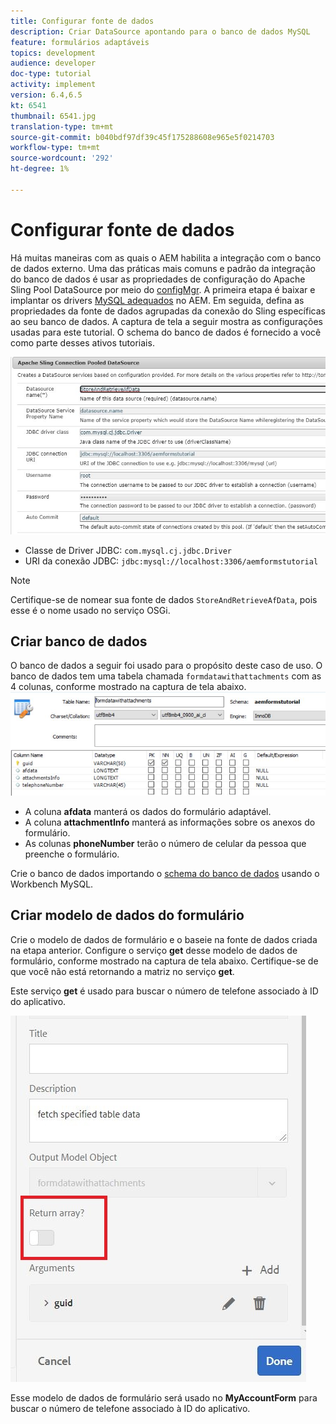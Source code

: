 ```yaml
---
title: Configurar fonte de dados
description: Criar DataSource apontando para o banco de dados MySQL
feature: formulários adaptáveis
topics: development
audience: developer
doc-type: tutorial
activity: implement
version: 6.4,6.5
kt: 6541
thumbnail: 6541.jpg
translation-type: tm+mt
source-git-commit: b040bdf97df39c45f175288608e965e5f0214703
workflow-type: tm+mt
source-wordcount: '292'
ht-degree: 1%

---
```



# Configurar fonte de dados

Há muitas maneiras com as quais o AEM habilita a integração com o banco de dados externo. Uma das práticas mais comuns e padrão da integração do banco de dados é usar as propriedades de configuração do Apache Sling Pool DataSource por meio do [configMgr](http://localhost:4502/system/console/configMgr).
A primeira etapa é baixar e implantar os drivers [MySQL adequados](https://mvnrepository.com/artifact/mysql/mysql-connector-java) no AEM.
Em seguida, defina as propriedades da fonte de dados agrupadas da conexão do Sling específicas ao seu banco de dados. A captura de tela a seguir mostra as configurações usadas para este tutorial. O schema do banco de dados é fornecido a você como parte desses ativos tutoriais.

![fonte de dados](assets/data-source.JPG)


* Classe de Driver JDBC: `com.mysql.cj.jdbc.Driver`
* URI da conexão JDBC: `jdbc:mysql://localhost:3306/aemformstutorial`

>[!NOTE]
>Certifique-se de nomear sua fonte de dados `StoreAndRetrieveAfData`, pois esse é o nome usado no serviço OSGi.


## Criar banco de dados


O banco de dados a seguir foi usado para o propósito deste caso de uso. O banco de dados tem uma tabela chamada `formdatawithattachments` com as 4 colunas, conforme mostrado na captura de tela abaixo.
![base de dados](assets/table-schema.JPG)

* A coluna **afdata** manterá os dados do formulário adaptável.
* A coluna **attachmentInfo** manterá as informações sobre os anexos do formulário.
* As colunas **phoneNumber** terão o número de celular da pessoa que preenche o formulário.

Crie o banco de dados importando o [schema do banco de dados](assets/data-base-schema.sql)
usando o Workbench MySQL.

## Criar modelo de dados do formulário

Crie o modelo de dados de formulário e o baseie na fonte de dados criada na etapa anterior.
Configure o serviço **get** desse modelo de dados de formulário, conforme mostrado na captura de tela abaixo.
Certifique-se de que você não está retornando a matriz no serviço **get**.

Este serviço **get** é usado para buscar o número de telefone associado à ID do aplicativo.

![get-service](assets/get-service.JPG)

Esse modelo de dados de formulário será usado no **MyAccountForm** para buscar o número de telefone associado à ID do aplicativo.
